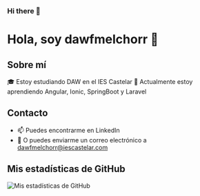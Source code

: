 ### Hi there 👋

# Hola, soy dawfmelchorr 👋

## Sobre mí
🎓 Estoy estudiando DAW en el IES Castelar 
🌱 Actualmente estoy aprendiendo Angular, Ionic, SpringBoot y Laravel

## Contacto
- 📫 Puedes encontrarme en LinkedIn 
- 📧 O puedes enviarme un correo electrónico a dawfmelchorr@iescastelar.com

## Mis estadísticas de GitHub
![Mis estadísticas de GitHub](https://github-readme-stats.vercel.app/api?username=dawfmelchorr&show_icons=true)
